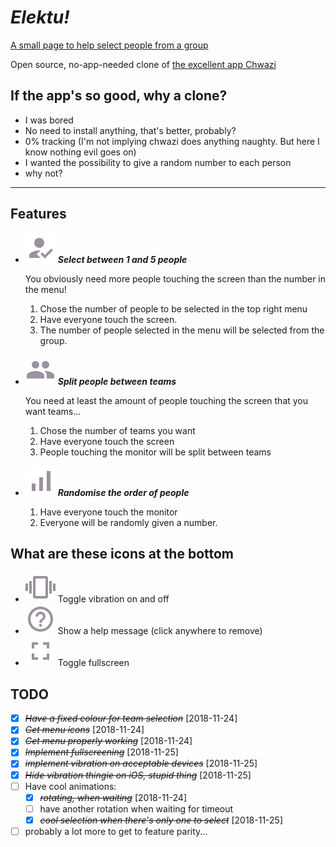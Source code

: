 
# ***Elektu!***

[A small page to help select people from a group](https://jbellue.github.io/chose/)

Open source, no-app-needed clone of [the excellent app Chwazi](https://play.google.com/store/apps/details?id=com.tendadigital.chwaziApp&hl=en)

## If the app's so good, why a clone?

* I was bored
* No need to install anything, that's better, probably?
* 0% tracking (I'm not implying chwazi does anything naughty. But here I know nothing evil goes on)
* I wanted the possibility to give a random number to each person
* why not?

---

## Features

* ![select](img/select-unchecked.svg) ***Select between 1 and 5 people***

   You obviously need more people touching the screen than the number in the menu!
    1. Chose the number of people to be selected in the top right menu
    2. Have everyone touch the screen.
    3. The number of people selected in the menu will be selected from the group.

* ![group](img/group-unchecked.svg) ***Split people between teams***

   You need at least the amount of people touching the screen that you want teams...
    1. Chose the number of teams you want
    2. Have everyone touch the screen
    3. People touching the monitor will be split between teams

* ![ordinate](img/ordinate-unchecked.svg) ***Randomise the order of people***
    1. Have everyone touch the monitor
    2. Everyone will be randomly given a number.

## What are these icons at the bottom

* ![vibration](img/vibration-unchecked.svg) Toggle vibration on and off
* ![help](img/help-unchecked.svg) Show a help message (click anywhere to remove)
* ![fullscreen](img/fullscreen-unchecked.svg) Toggle fullscreen

## TODO

* [X] ~~*Have a fixed colour for team selection*~~ [2018-11-24]
* [X] ~~*Get menu icons*~~ [2018-11-24]
* [X] ~~*Get menu properly working*~~ [2018-11-24]
* [X] ~~*Implement fullscreening*~~ [2018-11-25]
* [X] ~~*implement vibration on acceptable devices*~~ [2018-11-25]
* [X] ~~*Hide vibration thingie on iOS, stupid thing*~~ [2018-11-25]
* [ ] Have cool animations:
  * [X] ~~*rotating, when waiting*~~ [2018-11-24]
  * [ ] have another rotation when waiting for timeout
  * [X] ~~*cool selection when there's only one to select*~~ [2018-11-25]
* [ ] probably a lot more to get to feature parity...